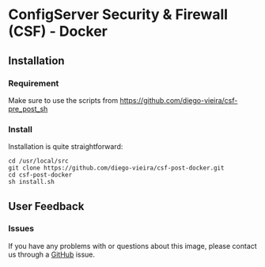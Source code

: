 # ConfigServer Security & Firewall (CSF) - Docker

## Installation
### Requirement
Make sure to use the scripts from https://github.com/diego-vieira/csf-pre_post_sh

### Install
Installation is quite straightforward:

```
cd /usr/local/src
git clone https://github.com/diego-vieira/csf-post-docker.git
cd csf-post-docker
sh install.sh
```

## User Feedback
### Issues

If you have any problems with or questions about this image, please contact us through a [GitHub](https://github.com/diego-vieira/csf-post-docker/issues) issue.
